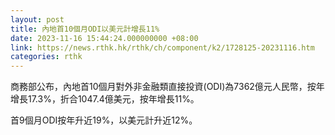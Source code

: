 ```yaml
---
layout: post
title: 內地首10個月ODI以美元計增長11%
date: 2023-11-16 15:44:24.000000000 +08:00
link: https://news.rthk.hk/rthk/ch/component/k2/1728125-20231116.htm
categories: rthk
---
```


商務部公布，內地首10個月對外非金融類直接投資(ODI)為7362億元人民幣，按年增長17.3%，折合1047.4億美元，按年增長11%。

首9個月ODI按年升近19%，以美元計升近12%。
